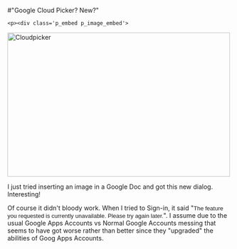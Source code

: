 #"Google Cloud Picker? New?"


    <p><div class='p_embed p_image_embed'>
<a href="http://getfile9.posterous.com/getfile/files.posterous.com/conoroneill/Rsfnyg4YfNBh6mS7luASGjH8ugx7VF3ubAZTu0xix7Wa1SAVVLEgEEicWCBK/cloudpicker.jpg"><img alt="Cloudpicker" height="325" src="http://getfile0.posterous.com/getfile/files.posterous.com/conoroneill/ywrUDBSkzmci6AHmr9pIazedIiH6VMCqjMgDE1T3H15j2KTfB2ueRgAB4rD5/cloudpicker.jpg.scaled.500.jpg" width="500" /></a>
</div>
</p>
<p>I just tried inserting an image in a Google Doc and got this new dialog. Interesting!</p>
<p />
<div>Of course it didn't bloody work. When I tried to Sign-in, it said "<span style="font-family: arial, sans-serif; font-size: 13px;">The feature you requested is currently unavailable. Please try again later.</span>". I assume due to the usual Google Apps Accounts vs Normal Google Accounts messing that seems to have got worse rather than better since they "upgraded" the abilities of Goog Apps Accounts.</div>
  